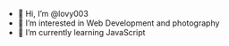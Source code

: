 - 👋 Hi, I’m @lovy003
- 👀 I’m interested in Web Development and photography
- 🌱 I’m currently learning JavaScript


<!---
lovy003/lovy003 is a ✨ special ✨ repository because its `README.md` (this file) appears on your GitHub profile.
You can click the Preview link to take a look at your changes.
--->
